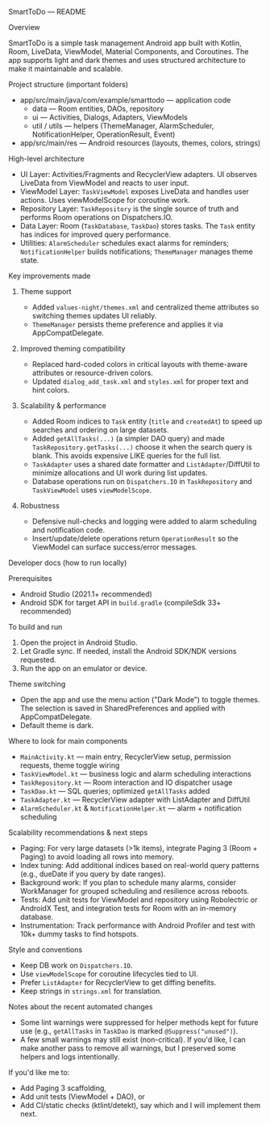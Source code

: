 SmartToDo — README

Overview

SmartToDo is a simple task management Android app built with Kotlin, Room, LiveData, ViewModel, Material Components, and Coroutines. The app supports light and dark themes and uses structured architecture to make it maintainable and scalable.

Project structure (important folders)
- app/src/main/java/com/example/smarttodo — application code
  - data — Room entities, DAOs, repository
  - ui — Activities, Dialogs, Adapters, ViewModels
  - util / utils — helpers (ThemeManager, AlarmScheduler, NotificationHelper, OperationResult, Event)
- app/src/main/res — Android resources (layouts, themes, colors, strings)

High-level architecture

- UI Layer: Activities/Fragments and RecyclerView adapters. UI observes LiveData from ViewModel and reacts to user input.
- ViewModel Layer: `TaskViewModel` exposes LiveData and handles user actions. Uses viewModelScope for coroutine work.
- Repository Layer: `TaskRepository` is the single source of truth and performs Room operations on Dispatchers.IO.
- Data Layer: Room (`TaskDatabase`, `TaskDao`) stores tasks. The `Task` entity has indices for improved query performance.
- Utilities: `AlarmScheduler` schedules exact alarms for reminders; `NotificationHelper` builds notifications; `ThemeManager` manages theme state.

Key improvements made

1. Theme support
   - Added `values-night/themes.xml` and centralized theme attributes so switching themes updates UI reliably.
   - `ThemeManager` persists theme preference and applies it via AppCompatDelegate.

2. Improved theming compatibility
   - Replaced hard-coded colors in critical layouts with theme-aware attributes or resource-driven colors.
   - Updated `dialog_add_task.xml` and `styles.xml` for proper text and hint colors.

3. Scalability & performance
   - Added Room indices to `Task` entity (`title` and `createdAt`) to speed up searches and ordering on large datasets.
   - Added `getAllTasks(...)` (a simpler DAO query) and made `TaskRepository.getTasks(...)` choose it when the search query is blank. This avoids expensive LIKE queries for the full list.
   - `TaskAdapter` uses a shared date formatter and `ListAdapter`/DiffUtil to minimize allocations and UI work during list updates.
   - Database operations run on `Dispatchers.IO` in `TaskRepository` and `TaskViewModel` uses `viewModelScope`.

4. Robustness
   - Defensive null-checks and logging were added to alarm scheduling and notification code.
   - Insert/update/delete operations return `OperationResult` so the ViewModel can surface success/error messages.

Developer docs (how to run locally)

Prerequisites
- Android Studio (2021.1+ recommended)
- Android SDK for target API in `build.gradle` (compileSdk 33+ recommended)

To build and run
1. Open the project in Android Studio.
2. Let Gradle sync. If needed, install the Android SDK/NDK versions requested.
3. Run the app on an emulator or device.

Theme switching
- Open the app and use the menu action ("Dark Mode") to toggle themes. The selection is saved in SharedPreferences and applied with AppCompatDelegate.
- Default theme is dark.

Where to look for main components
- `MainActivity.kt` — main entry, RecyclerView setup, permission requests, theme toggle wiring
- `TaskViewModel.kt` — business logic and alarm scheduling interactions
- `TaskRepository.kt` — Room interaction and IO dispatcher usage
- `TaskDao.kt` — SQL queries; optimized `getAllTasks` added
- `TaskAdapter.kt` — RecyclerView adapter with ListAdapter and DiffUtil
- `AlarmScheduler.kt` & `NotificationHelper.kt` — alarm + notification scheduling

Scalability recommendations & next steps
- Paging: For very large datasets (>1k items), integrate Paging 3 (Room + Paging) to avoid loading all rows into memory.
- Index tuning: Add additional indices based on real-world query patterns (e.g., dueDate if you query by date ranges).
- Background work: If you plan to schedule many alarms, consider WorkManager for grouped scheduling and resilience across reboots.
- Tests: Add unit tests for ViewModel and repository using Robolectric or AndroidX Test, and integration tests for Room with an in-memory database.
- Instrumentation: Track performance with Android Profiler and test with 10k+ dummy tasks to find hotspots.

Style and conventions
- Keep DB work on `Dispatchers.IO`.
- Use `viewModelScope` for coroutine lifecycles tied to UI.
- Prefer `ListAdapter` for RecyclerView to get diffing benefits.
- Keep strings in `strings.xml` for translation.

Notes about the recent automated changes
- Some lint warnings were suppressed for helper methods kept for future use (e.g., `getAllTasks` in `TaskDao` is marked `@Suppress("unused")`).
- A few small warnings may still exist (non-critical). If you'd like, I can make another pass to remove all warnings, but I preserved some helpers and logs intentionally.

If you'd like me to:
- Add Paging 3 scaffolding,
- Add unit tests (ViewModel + DAO), or
- Add CI/static checks (ktlint/detekt),
say which and I will implement them next.

